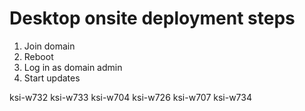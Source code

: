 # Desktop onsite deployment steps

1. Join domain
2. Reboot
3. Log in as domain admin
4. Start updates



ksi-w732
ksi-w733
ksi-w704
ksi-w726
ksi-w707
ksi-w734
